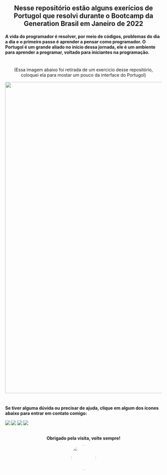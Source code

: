 <div align="center">
   <h2>Nesse repositório estão alguns exerícios de Portugol que resolvi durante o Bootcamp da Generation Brasil em Janeiro de 2022 </2>
</div>
 
<p><h4>A vida do programador é resolver, por meio de códigos, problemas do dia a dia e o primeiro passo é aprender a pensar como programador. O Portugol é um grande aliado no inicio dessa jornada,
ele é um ambiente para aprender a programar, voltado para iniciantes na programação. 

#

 <div align="center">
   (Essa imagem abaixo foi retirada de um exercicio desse repositório, coloquei ela para mostar um pouco da interface do Portugol)<p>
</div></h4>
<img src= "https://user-images.githubusercontent.com/92352134/156433545-bf304a4e-69a4-4fdb-a7c7-5ae3ce3daa4d.png" width="1000px">

  #
  
  <h4> Se tiver alguma dúvida ou precisar de ajuda, clique em algum dos ícones abaixo para entrar em contato comigo:</p> </4>
      <a href = "https://www.instagram.com/igorluan95"><img src="https://img.shields.io/badge/-Instagram-%23E4405F?style=for-the-badge&logo=instagram&logoColor=white" target="_blank"></a>
      <a href = "mailto:igorluansouzasilva@gmail.com"><img src="https://img.shields.io/badge/Gmail-D14836?style=for-the-badge&logo=gmail&logoColor=white" target="_blank"></a>
      <a href="https://www.linkedin.com/in/igorluan95" target="_blank"><img src="https://img.shields.io/badge/-LinkedIn-%230077B5?style=for-the-badge&logo=linkedin&logoColor=white" target="_blank"></a>
     <a href="https://api.whatsapp.com/send?phone=5511957110269" target="_blank"><img src="https://img.shields.io/badge/WhatsApp-25D366?style=for-the-badge&logo=whatsapp&logoColor=white" target="_blank"></a> 
   
##
  

<div align="center">
    <h4> Obrigado pela visita, volte sempre!</4> </p>
    <img align="center" style="border-radius:50px;" src="https://user-images.githubusercontent.com/92352134/156424659-71c75105-930f-412a-a288-b6fcd78b8cda.gif" width="80px"/>
</div>
